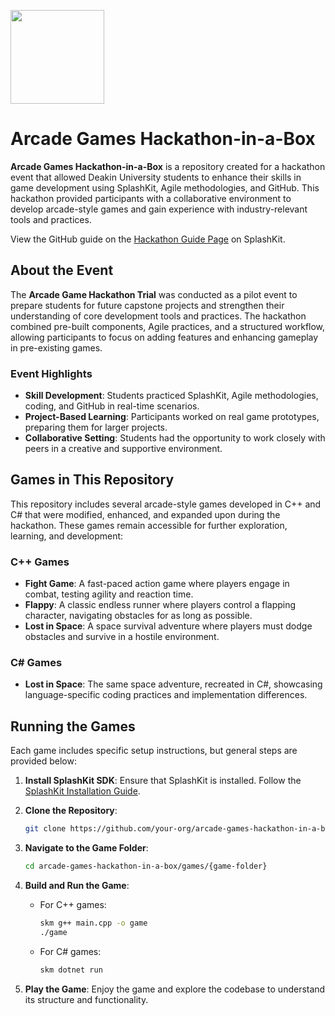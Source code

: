 <p align="left">
    <img width="150px" src="https://github.com/thoth-tech/.github/blob/main/images/splashkit.png"/>
</p>

# Arcade Games Hackathon-in-a-Box

**Arcade Games Hackathon-in-a-Box** is a repository created for a hackathon event that allowed Deakin University students to enhance their skills in game development using SplashKit, Agile methodologies, and GitHub. This hackathon provided participants with a collaborative environment to develop arcade-style games and gain experience with industry-relevant tools and practices.

View the GitHub guide on the [Hackathon Guide Page](https://splashkit.io/arcade-hackathon-project/1-github-guide/) on SplashKit.

## About the Event

The **Arcade Game Hackathon Trial** was conducted as a pilot event to prepare students for future capstone projects and strengthen their understanding of core development tools and practices. The hackathon combined pre-built components, Agile practices, and a structured workflow, allowing participants to focus on adding features and enhancing gameplay in pre-existing games.

### Event Highlights

- **Skill Development**: Students practiced SplashKit, Agile methodologies, coding, and GitHub in real-time scenarios.
- **Project-Based Learning**: Participants worked on real game prototypes, preparing them for larger projects.
- **Collaborative Setting**: Students had the opportunity to work closely with peers in a creative and supportive environment.

## Games in This Repository

This repository includes several arcade-style games developed in C++ and C# that were modified, enhanced, and expanded upon during the hackathon. These games remain accessible for further exploration, learning, and development:

### C++ Games

- **Fight Game**: A fast-paced action game where players engage in combat, testing agility and reaction time.
- **Flappy**: A classic endless runner where players control a flapping character, navigating obstacles for as long as possible.
- **Lost in Space**: A space survival adventure where players must dodge obstacles and survive in a hostile environment.

### C# Games

- **Lost in Space**: The same space adventure, recreated in C#, showcasing language-specific coding practices and implementation differences.

## Running the Games

Each game includes specific setup instructions, but general steps are provided below:

1. **Install SplashKit SDK**: Ensure that SplashKit is installed. Follow the [SplashKit Installation Guide](http://www.splashkit.io/installation/).

2. **Clone the Repository**:

   ```bash
   git clone https://github.com/your-org/arcade-games-hackathon-in-a-box
   ```

3. **Navigate to the Game Folder**:

   ```bash
   cd arcade-games-hackathon-in-a-box/games/{game-folder}
   ```

4. **Build and Run the Game**:
   - For C++ games:

     ```bash
     skm g++ main.cpp -o game
     ./game
     ```

   - For C# games:

     ```bash
     skm dotnet run
     ```

5. **Play the Game**: Enjoy the game and explore the codebase to understand its structure and functionality.

